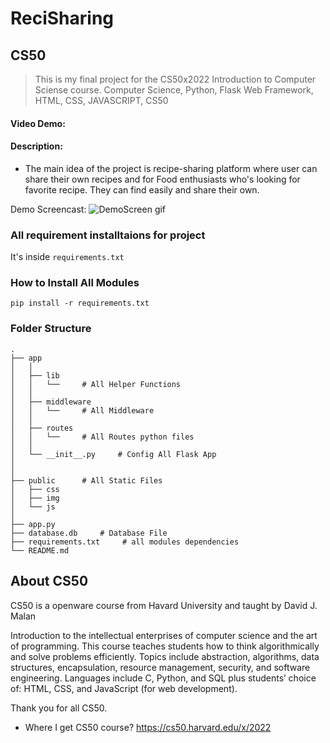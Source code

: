 # ReciSharing

## CS50
>This is my final project for the CS50x2022 Introduction to Computer Sciense course.
>Computer Science, Python, Flask Web Framework, HTML, CSS, JAVASCRIPT, CS50

#### Video Demo: 

#### Description:
- The main idea of the project is recipe-sharing platform where user can share their own recipes and for Food enthusiasts who's looking for favorite recipe. They can find easily and share their own.

Demo Screencast:
![DemoScreen gif](./demo.gif)

### All requirement installtaions for project
It's inside ```requirements.txt``` 

### How to Install All Modules
``` pip install -r requirements.txt ```

### Folder Structure
```
.
├── app
│   │
│   ├── lib
│   │   └──     # All Helper Functions 
│   │
│   ├── middleware
│   │   └──     # All Middleware 
│   │
│   ├── routes
│   │   └──     # All Routes python files
│   │
│   └── __init__.py     # Config All Flask App
│ 
│    
├── public      # All Static Files
│   ├── css
│   ├── img
│   └── js
│  
├── app.py
├── database.db     # Database File
├── requirements.txt     # all modules dependencies
└── README.md
```

## About CS50
CS50 is a openware course from Havard University and taught by David J. Malan

Introduction to the intellectual enterprises of computer science and the art of programming. This course teaches students how to think algorithmically and solve problems efficiently. Topics include abstraction, algorithms, data structures, encapsulation, resource management, security, and software engineering. Languages include C, Python, and SQL plus students’ choice of: HTML, CSS, and JavaScript (for web development).

Thank you for all CS50.

- Where I get CS50 course?
https://cs50.harvard.edu/x/2022